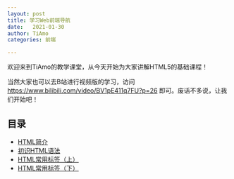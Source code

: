 ```yaml
---
layout: post
title: 学习Web前端导航
date:   2021-01-30
author: TiAmo
categories: 前端

---
```

欢迎来到TiAmo的教学课堂，从今天开始为大家讲解HTML5的基础课程！

当然大家也可以去B站进行视频版的学习，访问 https://www.bilibili.com/video/BV1pE411q7FU?p=26 即可。废话不多说，让我们开始吧！

## 目录
+ [HTML简介](#I)
+ [初识HTML语法](#II)
+ [HTML常用标签（上）](#III)
+ [HTML常用标签（下）](#IV)
